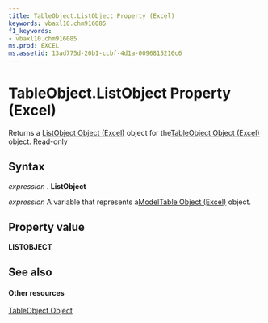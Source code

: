 ```yaml
---
title: TableObject.ListObject Property (Excel)
keywords: vbaxl10.chm916085
f1_keywords:
- vbaxl10.chm916085
ms.prod: EXCEL
ms.assetid: 13ad775d-20b1-ccbf-4d1a-0096815216c6
---
```



# TableObject.ListObject Property (Excel)

Returns a [ListObject Object (Excel)](listobject-object-excel.md) object for the[TableObject Object (Excel)](tableobject-object-excel.md) object. Read-only


## Syntax

 _expression_ . **ListObject**

 _expression_ A variable that represents a[ModelTable Object (Excel)](modeltable-object-excel.md) object.


## Property value

 **LISTOBJECT**


## See also


#### Other resources



[TableObject Object](modeltable-object-excel.md)

